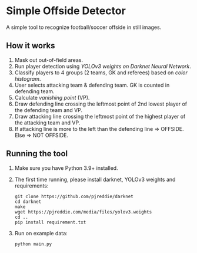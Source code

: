# Simple Offside Detector

A simple tool to recognize football/soccer offside in still images.

## How it works

1. Mask out out-of-field areas.
2. Run player detection using *YOLOv3 weights on Darknet Neural Network*.
3. Classify players to 4 groups (2 teams, GK and referees) based on *color histogram*.
4. User selects attacking team & defending team. GK is counted in defending team.
5. Calculate *vanishing point* (VP).
6. Draw defending line crossing the leftmost point of 2nd lowest player of the defending team and VP.
7. Draw attacking line crossing the leftmost point of the highest player of the attacking team and VP.
8. If attacking line is more to the left than the defending line => OFFSIDE. \
   Else => NOT OFFSIDE.

## Running the tool

1. Make sure you have Python 3.9+ installed.

2. The first time running, please install darknet, YOLOv3 weights and requirements:

   ```(shell)
   git clone https://github.com/pjreddie/darknet
   cd darknet
   make
   wget https://pjreddie.com/media/files/yolov3.weights
   cd ..
   pip install requirement.txt
   ```

3. Run on example data:

   ```(shell)
   python main.py
   ```
